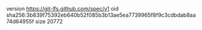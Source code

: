 version https://git-lfs.github.com/spec/v1
oid sha256:3b839f75392eb640b52f085b3b13ae5ea7739965f8f9c3cdbdab8aa74d64955f
size 20772
